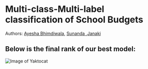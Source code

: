 # Multi-class-Multi-label classification of School Budgets
Authors: <a href="https://github.com/AYSH20">Ayesha Bhimdiwala</a>, <a href="https://github.com/suunni">Sunanda </a>,<a href="https://github.com/janumudvari">Janaki </a>

## Below is the final rank of our best model:
![Image of Yaktocat](https://github.com/AYSH20/education-reboot/images/screenshotScore.png)

